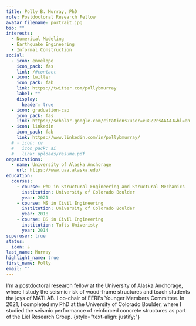 ```yaml
---
title: Polly B. Murray, PhD
role: Postdoctoral Research Fellow
avatar_filename: portrait.jpg
bio: ""
interests:
  - Numerical Modeling
  - Earthquake Engineering
  - Informal Construction
social:
  - icon: envelope
    icon_pack: fas
    link: /#contact
  - icon: twitter
    icon_pack: fab
    link: https://twitter.com/pollybmurray
    label: ""
    display:
      header: true
  - icon: graduation-cap
    icon_pack: fas
    link: https://scholar.google.com/citations?user=euGZ2rsAAAAJ&hl=en
  - icon: linkedin
    icon_pack: fab
    link: https://www.linkedin.com/in/pollybmurray/
  # - icon: cv
  #   icon_pack: ai
  #   link: uploads/resume.pdf
organizations:
  - name: University of Alaska Anchorage
    url: https://www.uaa.alaska.edu/
education:
  courses:
    - course: PhD in Structural Engineering and Structural Mechanics
      institution: University of Colorado Boulder
      year: 2021
    - course: MS in Civil Engineering
      institution: University of Colorado Boulder
      year: 2018
    - course: BS in Civil Engineering
      institution: Tufts Univeristy
      year: 2014
superuser: true
status:
  icon: ☕️
last_name: Murray
highlight_name: true
first_name: Polly
email: ""
---
```

I'm a postdoctoral research fellow at the University of Alaska Anchorage, where I study the seismic risk of wood-frame structures and teach students the joys of MATLAB. I co-chair of EERI's Younger Members Committee. In 2021, I completed my PhD at the University of Colorado Boulder, where I studied the seismic performance of reinforced concrete structures as part of the Liel Research Group.
{style="text-align: justify;"}
